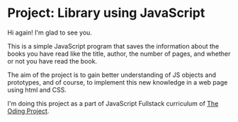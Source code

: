 # Project: Library using JavaScript

Hi again! I'm glad to see you.

This is a simple JavaScript program that saves the information about the books you have read like the title, author, the number of pages, and whether or not you have read the book.

The aim of the project is to gain better understanding of JS objects and prototypes, and of course, to implement this new knowledge in a web page using html and CSS.

I'm doing this project as a part of JavaScript Fullstack curriculum of [The Oding Project](http://www.theodinproject.com/).
